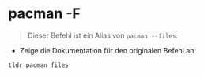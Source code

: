 # pacman -F

> Dieser Befehl ist ein Alias von `pacman --files`.

- Zeige die Dokumentation für den originalen Befehl an:

`tldr pacman files`
